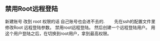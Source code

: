   
## 禁用Root远程登陆
   新建账号 改到 root 权限的话 自己账号也会进不去的.
       先在ssh的配置文件里修改Root 远程登陆参数。 禁用root远程登陆。 然后创建一个远程登陆用户。 用这个用户登陆之后，在切换到root用户，拿到最高权限。
 

 